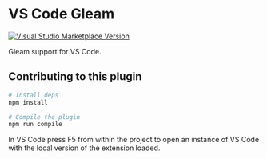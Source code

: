 # VS Code Gleam

[![Visual Studio Marketplace Version](https://img.shields.io/visual-studio-marketplace/v/Gleam.gleam?label=Visual%20Studio%20Marketplace&logo=visual-studio-code)](https://marketplace.visualstudio.com/items?itemName=Gleam.gleam)

Gleam support for VS Code.

## Contributing to this plugin

```sh
# Install deps
npm install

# Compile the plugin
npm run compile
```

In VS Code press F5 from within the project to open an instance of VS Code
with the local version of the extension loaded.
